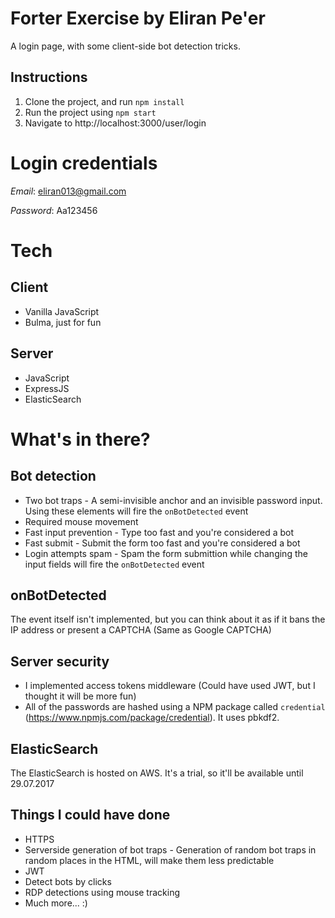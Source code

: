 # Forter Exercise by Eliran Pe'er
A login page, with some client-side bot detection tricks.

## Instructions
1. Clone the project, and run `npm install`
2. Run the project using `npm start`
3. Navigate to http://localhost:3000/user/login

# Login credentials
*Email*: eliran013@gmail.com

*Password*: Aa123456

# Tech
## Client 
* Vanilla JavaScript
* Bulma, just for fun

## Server
* JavaScript
* ExpressJS
* ElasticSearch

# What's in there?
## Bot detection
* Two bot traps - A semi-invisible anchor and an invisible password input. Using these elements will fire the `onBotDetected` event
* Required mouse movement
* Fast input prevention - Type too fast and you're considered a bot
* Fast submit - Submit the form too fast and you're considered a bot
* Login attempts spam - Spam the form submittion while changing the input fields will fire the `onBotDetected` event

## onBotDetected
The event itself isn't implemented, but you can think about it as if it bans the IP address or present a CAPTCHA (Same as Google CAPTCHA)

## Server security
* I implemented access tokens middleware (Could have used JWT, but I thought it will be more fun)
* All of the passwords are hashed using a NPM package called `credential` (https://www.npmjs.com/package/credential). It uses pbkdf2.

## ElasticSearch
The ElasticSearch is hosted on AWS. It's a trial, so it'll be available until 29.07.2017

## Things I could have done
* HTTPS
* Serverside generation of bot traps - Generation of random bot traps in random places in the HTML, will make them less predictable
* JWT
* Detect bots by clicks
* RDP detections using mouse tracking
* Much more... :) 
